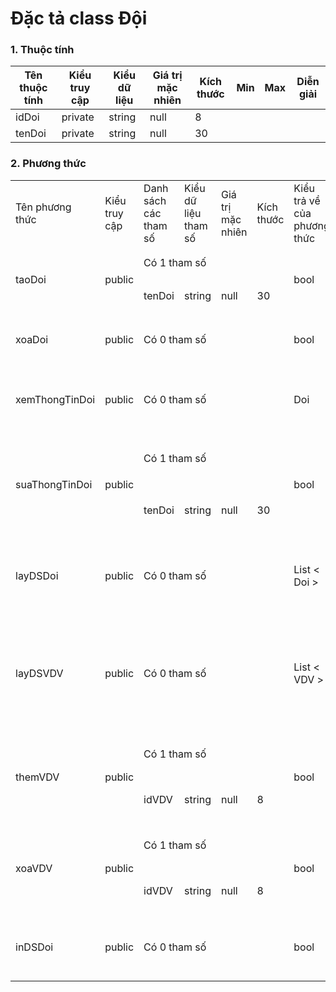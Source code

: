 # Đặc tả class Đội

### 1. Thuộc tính
| Tên thuộc tính | Kiểu truy cập | Kiểu dữ liệu | Giá trị mặc nhiên | Kích thước| Min | Max | Diễn giải |
|---|---|---|---|---|---|---|---|
| idDoi | private | string | null | 8|  |  |   |
| tenDoi | private | string | null | 30|  |  |   |

### 2. Phương thức

<table>
    <tr>
        <td>Tên phương thức</td>
        <td>Kiểu truy cập</td>
        <td>Danh sách các tham số</td>
        <td>Kiểu dữ liệu tham số</td>
        <td>Giá trị mặc nhiên</td>
        <td>Kích thước</td>
        <td>Kiểu trả về của phương thức</td>
        <td>Diễn giải</td>
    </tr>
    <!-- -----------------------------taoDoi------------------- -->
    <tr>
      <td rowspan="2">taoDoi</td>
      <td rowspan="2">public</td>
      <td colspan="4">Có 1 tham số</td>
      <td rowspan="2">bool</td>
      <td rowspan="2">Tạo 1 đội thi đấu mới</td>
    </tr>
    <tr>
      <td>tenDoi</td>
      <td>string</td>
      <td>null</td>
      <td>30</td>
    </tr>
    <!-- -----------------------------xoaDoi------------------- -->
     <tr>
      <td>xoaDoi</td>
      <td>public</td>
      <td colspan="4">Có 0 tham số</td>
      <td>bool</td>
      <td>Xóa 1 đội thi đấu</td>
    </tr>
    <!-- --------xemThongTinDoi-------------- -->
    <tr>
      <td>xemThongTinDoi</td>
      <td>public</td>
      <td colspan="4">Có 0 tham số</td>
      <td>Doi</td>
      <td>Xem thông tin của đội</td>
    </tr>
    <!-- --------------------------suaThongTinDoi------------------- -->
    <tr>
      <td rowspan="2">suaThongTinDoi</td>
      <td rowspan="2">public</td>
      <td colspan="4">Có 1 tham số</td>
      <td rowspan="2">bool</td>
      <td rowspan="2">Cập nhật thông tin của 1 đội thi đấu</td>
    </tr><tr>
      <td>tenDoi</td>
      <td>string</td>
      <td>null</td>
      <td>30</td>
    </tr>
    <!-- --------layDSDoi-------------- -->
    <tr>
      <td>layDSDoi</td>
      <td>public</td>
      <td colspan="4">Có 0 tham số</td>
      <td>List < Doi ></td>
      <td>Lấy danh sách tất cả các đội</td>
    </tr>
    <!-- --------layDSVDV-------------- -->
    <tr>
      <td>layDSVDV</td>
      <td>public</td>
      <td colspan="4">Có 0 tham số</td>
      <td>List < VDV ></td>
      <td>Lấy danh sách tất cả các VDV có trong đội</td>
    </tr>
    <!-- ---------------------themVDV--------------- -->
    <tr>
      <td rowspan="2">themVDV</td>
      <td rowspan="2">public</td>
      <td colspan="4">Có 1 tham số</td>
      <td rowspan="2">bool</td>
      <td rowspan="2">Thêm 1 VDV vào đội thi đấu</td>
    </tr><tr>
      <td>idVDV</td>
      <td>string</td>
      <td>null</td>
      <td>8</td>
    </tr>
    <!-- ---------------------xoaVDV--------------- -->
    <tr>
      <td rowspan="2">xoaVDV</td>
      <td rowspan="2">public</td>
      <td colspan="4">Có 1 tham số</td>
      <td rowspan="2">bool</td>
      <td rowspan="2">Xóa 1 VDV khỏi đội thi đấu</td>
    </tr><tr>
      <td>idVDV</td>
      <td>string</td>
      <td>null</td>
      <td>8</td>
    </tr>
    <!-- ---------------------inDSDoi--------------- -->
    <tr>
      <td rowspan="2">inDSDoi</td>
      <td rowspan="2">public</td>
      <td colspan="4">Có 0 tham số</td>
      <td rowspan="2">bool</td>
      <td rowspan="2">In danh sách tất cả đội</td>
    </tr>
</table>
  